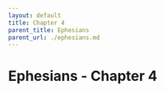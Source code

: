 ```yaml
---
layout: default
title: Chapter 4
parent_title: Ephesians
parent_url: ./ephesians.md
---
```


# Ephesians - Chapter 4
